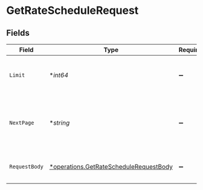 # GetRateScheduleRequest


## Fields

| Field                                                                                           | Type                                                                                            | Required                                                                                        | Description                                                                                     |
| ----------------------------------------------------------------------------------------------- | ----------------------------------------------------------------------------------------------- | ----------------------------------------------------------------------------------------------- | ----------------------------------------------------------------------------------------------- |
| `Limit`                                                                                         | **int64*                                                                                        | :heavy_minus_sign:                                                                              | Max number of results that should be returned                                                   |
| `NextPage`                                                                                      | **string*                                                                                       | :heavy_minus_sign:                                                                              | Cursor that indicates where the next page of results should start.                              |
| `RequestBody`                                                                                   | [*operations.GetRateScheduleRequestBody](../../models/operations/getrateschedulerequestbody.md) | :heavy_minus_sign:                                                                              | Rate schedule filter options.                                                                   |